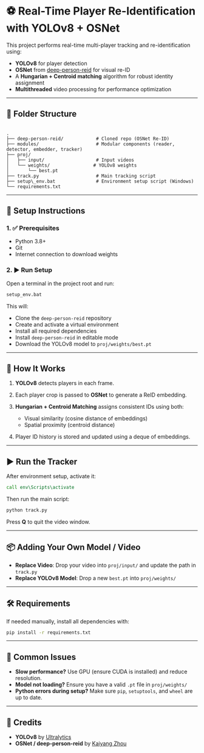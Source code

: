 # ⚽ Real-Time Player Re-Identification with YOLOv8 + OSNet

This project performs real-time multi-player tracking and re-identification using:
- **YOLOv8** for player detection
- **OSNet** from [deep-person-reid](https://github.com/KaiyangZhou/deep-person-reid) for visual re-ID
- A **Hungarian + Centroid matching** algorithm for robust identity assignment
- **Multithreaded** video processing for performance optimization

---

## 📁 Folder Structure

```

.
├── deep-person-reid/            # Cloned repo (OSNet Re-ID)
├── modules/                     # Modular components (reader, detector, embedder, tracker)
├── proj/
│   ├── input/                   # Input videos
│   └── weights/                # YOLOv8 weights
│       └── best.pt
├── track.py                     # Main tracking script
├── setup\_env.bat               # Environment setup script (Windows)
└── requirements.txt

````

---

## 🚀 Setup Instructions

### 1. ✅ Prerequisites
- Python 3.8+
- Git
- Internet connection to download weights

### 2. ▶️ Run Setup

Open a terminal in the project root and run:

```bat
setup_env.bat
````

This will:

* Clone the `deep-person-reid` repository
* Create and activate a virtual environment
* Install all required dependencies
* Install `deep-person-reid` in editable mode
* Download the YOLOv8 model to `proj/weights/best.pt`

---

## 🎯 How It Works

1. **YOLOv8** detects players in each frame.
2. Each player crop is passed to **OSNet** to generate a ReID embedding.
3. **Hungarian + Centroid Matching** assigns consistent IDs using both:

   * Visual similarity (cosine distance of embeddings)
   * Spatial proximity (centroid distance)
4. Player ID history is stored and updated using a deque of embeddings.

---

## ▶️ Run the Tracker

After environment setup, activate it:

```bat
call env\Scripts\activate
```

Then run the main script:

```bash
python track.py
```

Press **Q** to quit the video window.

---

## 📦 Adding Your Own Model / Video

* **Replace Video**: Drop your video into `proj/input/` and update the path in `track.py`
* **Replace YOLOv8 Model**: Drop a new `best.pt` into `proj/weights/`

---

## 🛠 Requirements

If needed manually, install all dependencies with:

```bash
pip install -r requirements.txt
```

---

## 🙋 Common Issues

* **Slow performance?** Use GPU (ensure CUDA is installed) and reduce resolution.
* **Model not loading?** Ensure you have a valid `.pt` file in `proj/weights/`
* **Python errors during setup?** Make sure `pip`, `setuptools`, and `wheel` are up to date.

---

## 📌 Credits

* **YOLOv8** by [Ultralytics](https://github.com/ultralytics/ultralytics)
* **OSNet / deep-person-reid** by [Kaiyang Zhou](https://github.com/KaiyangZhou/deep-person-reid)

